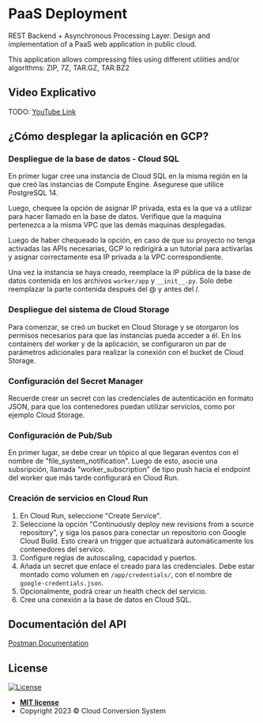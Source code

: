 # PaaS Deployment

REST Backend + Asynchronous Processing Layer. Design and implementation of a PaaS web application in public cloud.

This application allows compressing files using different utilities and/or algorithms: ZIP, 7Z, TAR.GZ, TAR.BZ2

## Video Explicativo

TODO: [YouTube Link]()

## ¿Cómo desplegar la aplicación en GCP?

### Despliegue de la base de datos - Cloud SQL

En primer lugar cree una instancia de Cloud SQL en la misma región en la que creó las instancias de Compute Engine. Asegurese que utilice PostgreSQL 14.

Luego, chequee la opción de asignar IP privada, esta es la que va a utilizar para hacer llamado en la base de datos.
Verifique que la maquina pertenezca a la misma VPC que las demás maquinas desplegadas.

Luego de haber chequeado la opción, en caso de que su proyecto no tenga activadas las APIs necesarias, GCP lo redirigirá a un tutorial para activarlas y asignar correctamente esa IP privada a la VPC correspondiente.

Una vez la instancia se haya creado, reemplace la IP pública de la base de datos contenida en los archivos `worker/app` y `__init__.py`. Solo debe reemplazar la parte contenida después del @ y antes del /.

### Despliegue del sistema de Cloud Storage

Para comenzar, se creó un bucket en Cloud Storage y se otorgaron los permisos necesarios para que las instancias pueda acceder a él. En los containers del worker y de la aplicación, se configuraron un par de parámetros adicionales para realizar la conexión con el bucket de Cloud Storage.

### Configuración del Secret Manager
Recuerde crear un secret con las credenciales de autenticación en formato JSON, para que los contenedores puedan utilizar servicios, como por ejemplo Cloud Storage.

### Configuración de Pub/Sub
En primer lugar, se debe crear un tópico al que llegaran eventos con el nombre de "file_system_notification". Luego de esto, asocie una subsripción, llamada "worker_subscription" de tipo push hacia el endpoint del worker que más tarde configurará en Cloud Run.

### Creación de servicios en Cloud Run
1. En Cloud Run, seleccione "Create Service".
2. Seleccione la opción "Continuously deploy new revisions from a source repository", y siga los pasos para conectar un repositorio con Google Cloud Build. Esto creará un trigger que actualizará automáticamente los contenedores del servico.
3. Configure reglas de autoscaling, capacidad y puertos.
4. Añada un secret que enlace el creado para las credenciales. Debe estar montado como volumen en `/app/credentials/`, con el nombre de `google-credentials.json`.
5. Opcionalmente, podrá crear un health check del servicio.
6. Cree una conexión a la base de datos en Cloud SQL.

## Documentación del API
[Postman Documentation](https://documenter.getpostman.com/view/11708390/2s93Y5NeWB)

## License
[![License](http://img.shields.io/:license-mit-blue.svg?style=flat-square)](http://badges.mit-license.org)

- **[MIT license](LICENSE)**
- Copyright 2023 © Cloud Conversion System

